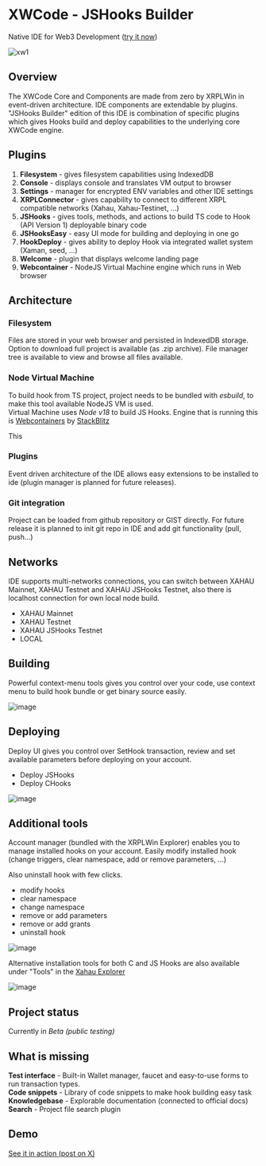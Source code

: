 # XWCode - JSHooks Builder
Native IDE for Web3 Development ([try it now](https://xahau.xrplwin.com/code/jshooks))

![xw1](https://github.com/user-attachments/assets/d5398cc4-5bbc-4125-a214-146165fd2bf7)

## Overview
The XWCode Core and Components are made from zero by XRPLWin in event-driven architecture. IDE components are extendable by plugins. "JSHooks Builder"
edition of this IDE is combination of specific plugins which gives Hooks build and deploy capabilities to the underlying core XWCode engine.

## Plugins
1. **Filesystem** - gives filesystem capabilities using IndexedDB
2. **Console** - displays console and translates VM output to browser
3. **Settings** - manager for encrypted ENV variables and other IDE settings
4. **XRPLConnector** - gives capability to connect to different XRPL compatible networks (Xahau, Xahau-Testinet, ...)
5. **JSHooks** - gives tools, methods, and actions to build TS code to Hook (API Version 1) deployable binary code
6. **JSHooksEasy** - easy UI mode for building and deploying in one go
7. **HookDeploy** - gives ability to deploy Hook via integrated wallet system (Xaman, seed, ...)
8. **Welcome** - plugin that displays welcome landing page
9. **Webcontainer** - NodeJS Virtual Machine engine which runs in Web browser

## Architecture
### Filesystem
Files are stored in your web browser and persisted in IndexedDB storage. Option to download full project is available (as .zip archive).
File manager tree is available to view and browse all files available.

### Node Virtual Machine
To build hook from TS project, project needs to be bundled with *esbuild*, to make this tool available NodeJS VM is used.  
Virtual Machine uses *Node v18* to build JS Hooks. Engine that is running this is [Webcontainers](https://webcontainers.io/) by [StackBlitz](https://stackblitz.com/)

This 

### Plugins
Event driven architecture of the IDE allows easy extensions to be installed to ide (plugin manager is planned for future releases).

### Git integration
Project can be loaded from github repository or GIST directly. For future release it is planned to init git repo in IDE and add git functionality (pull, push...)

### 

## Networks
IDE supports multi-networks connections, you can switch between XAHAU Mainnet, XAHAU Testnet and XAHAU JSHooks Testnet, also there is localhost connection for own local node build.
- XAHAU Mainnet
- XAHAU Testnet
- XAHAU JSHooks Testnet
- LOCAL

## Building
Powerful context-menu tools gives you control over your code, use context menu to build hook bundle or get binary source easily.

![image](https://github.com/user-attachments/assets/dee899bd-dec0-47a7-a525-2b169833c995)

## Deploying
Deploy UI gives you control over SetHook transaction, review and set available parameters before deploying on your account. 
- Deploy JSHooks
- Deploy CHooks

![image](https://github.com/user-attachments/assets/9b40f22f-2a43-4a27-bc3f-6594a33f41af)

## Additional tools
Account manager (bundled with the XRPLWin Explorer) enables you to manage installed hooks on your account.
Easily modify installed hook (change triggers, clear namespace, add or remove parameters, ...)

Also uninstall hook with few clicks.

- modify hooks
- clear namespace
- change namespace
- remove or add parameters
- remove or add grants
- uninstall hook

![image](https://github.com/user-attachments/assets/97acb6d7-5599-4dc2-89c5-2fa30d7e8ed2)

Alternative installation tools for both C and JS Hooks are also available under "Tools" in the [Xahau Explorer](https://xahau.xrplwin.com/tools)

![image](https://github.com/user-attachments/assets/1cdc20e5-86d8-4578-b500-531e571f90e9)

## Project status
Currently in *Beta (public testing)*

## What is missing
**Test interface** - Built-in Wallet manager, faucet and easy-to-use forms to run transaction types.  
**Code snippets** - Library of code snippets to make hook building easy task  
**Knowledgebase** - Explorable documentation (connected to official docs)  
**Search** - Project file search plugin

## Demo

[See it in action (post on X)](https://x.com/XRPLWin/status/1884394295748149284)



